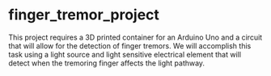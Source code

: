 # finger_tremor_project
This project requires a 3D printed container for an Arduino Uno and a circuit that will allow for the detection of finger tremors. We will accomplish this task using a light source and light sensitive electrical element that will detect when the tremoring finger affects the light pathway. 
